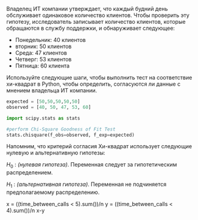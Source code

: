 Владелец ИТ компании утверждает, что каждый будний день обслуживает одинаковое количество клиентов. Чтобы проверить эту гипотезу,
исследователь записывает количество клиентов, которые обращаются в
службу поддержки, и обнаруживает следующее:

-   Понедельник: 40 клиентов
-   вторник: 50 клиентов
-   Среда: 47 клиентов
-   Четверг: 53 клиентов
-   Пятница: 60 клиента

Используйте следующие шаги, чтобы выполнить тест на соответствие
хи-квадрат в Python, чтобы определить, согласуются ли данные с  мнением владельца ИТ компании.

``` python
expected = [50,50,50,50,50]
observed = [40, 50, 47, 53, 60]
```

``` python
import scipy.stats as stats

#perform Chi-Square Goodness of Fit Test
stats.chisquare(f_obs=observed, f_exp=expected)
```


Напомним, что критерий согласия Хи-квадрат использует следующие нулевую
и альтернативную гипотезы:

$H_0$ : *(нулевая гипотеза)*. Переменная следует за гипотетическим
распределением.

$H_1$ : *(альтернативная гипотеза)*. Переменная не подчиняется
предполагаемому распределению.



x = ((time_between_calls < 5).sum())/n
y = ((time_between_calls < 4).sum())/n
x-y
```
